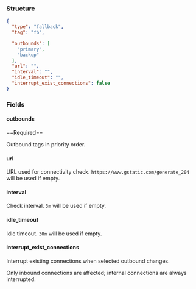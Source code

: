 ### Structure

```json
{
  "type": "fallback",
  "tag": "fb",

  "outbounds": [
    "primary",
    "backup"
  ],
  "url": "",
  "interval": "",
  "idle_timeout": "",
  "interrupt_exist_connections": false
}
```

### Fields

#### outbounds

==Required==

Outbound tags in priority order.

#### url

URL used for connectivity check. `https://www.gstatic.com/generate_204` will be used if empty.

#### interval

Check interval. `3m` will be used if empty.

#### idle_timeout

Idle timeout. `30m` will be used if empty.

#### interrupt_exist_connections

Interrupt existing connections when selected outbound changes.

Only inbound connections are affected; internal connections are always interrupted.
